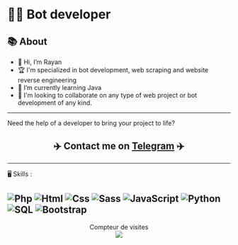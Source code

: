 <h1>👨‍💻 Bot developer</h1>

<h2>📚 About </h2>

- 👋 Hi, I’m Rayan
- 🏆 I'm specialized in bot development, web scraping and website reverse engineering
- 🌱 I’m currently learning Java
- 🚀 I'm looking to collaborate on any type of web project or bot development of any kind.


----

Need the help of a developer to bring your project to life?
<h2 align="center">✈️ Contact me on <a href="https://t.me/poppey01">Telegram</a> ✈️</h2>

----

🖥 Skills :

![Php](https://img.shields.io/badge/-PHP-purple?logo=php&logoColor=white)
![Html](https://img.shields.io/badge/-HTML-e34f26?logo=html5&logoColor=fff)
![Css](https://img.shields.io/badge/-CSS-blue?logo=css3&logoColor=fff)
![Sass](https://img.shields.io/badge/-Sass-pink?logo=sass&logoColor=fff)
![JavaScript](https://img.shields.io/badge/-Javascript-yellow?logo=javascript&logoColor=fff)
![Python](https://img.shields.io/badge/-Python-black?logo=python&logoColor=fff)
![SQL](https://img.shields.io/badge/-SQL-red?logo=bdd&logoColor=fff)
![Bootstrap](https://img.shields.io/badge/-Bootstrap-green?logo=bootstrap&logoColor=fff)
----
<p align="center"> 
  Compteur de visites<br>
  <img src="https://profile-counter.glitch.me/rayan38000/count.svg"/>
</p>
